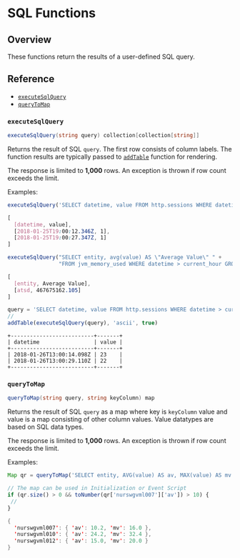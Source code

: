 # SQL Functions

## Overview

These functions return the results of a user-defined SQL query.

## Reference

* [`executeSqlQuery`](#executesqlquery)
* [`queryToMap`](#querytomap)

### `executeSqlQuery`

```csharp
executeSqlQuery(string query) collection[collection[string]]
```

Returns the result of SQL `query`. The first row consists of column labels. The function results are typically passed to [`addTable`](./functions-table.md) function for rendering.

The response is limited to **1,000** rows. An exception is thrown if row count exceeds the limit.

Examples:

```javascript
executeSqlQuery('SELECT datetime, value FROM http.sessions WHERE datetime > current_hour LIMIT 2')
```

```css
[
  [datetime, value],
  [2018-01-25T19:00:12.346Z, 1],
  [2018-01-25T19:00:27.347Z, 1]
]
```

```javascript
executeSqlQuery("SELECT entity, avg(value) AS \"Average Value\" " +
                "FROM jvm_memory_used WHERE datetime > current_hour GROUP BY entity")
```

```css
[
  [entity, Average Value],
  [atsd, 467675162.105]
]
```

```javascript
query = 'SELECT datetime, value FROM http.sessions WHERE datetime > current_hour LIMIT 2'
//
addTable(executeSqlQuery(query), 'ascii', true)
```

```ls
+--------------------------+-------+
| datetime                 | value |
+--------------------------+-------+
| 2018-01-26T13:00:14.098Z | 23    |
| 2018-01-26T13:00:29.110Z | 22    |
+--------------------------+-------+
```

### `queryToMap`

```csharp
queryToMap(string query, string keyColumn) map
```

Returns the result of SQL `query` as a map where key is `keyColumn` value and value is a map consisting of other column values. Value datatypes are based on SQL data types.

The response is limited to **1,000** rows. An exception is thrown if row count exceeds the limit.

Examples:

```javascript
Map qr = queryToMap('SELECT entity, AVG(value) AS av, MAX(value) AS mv FROM cpu_busy WHERE datetime > current_hour GROUP BY entity');

// The map can be used in Initialization or Event Script
if (qr.size() > 0 && toNumber(qr['nurswgvml007']['av']) > 10) {
 //
}
```

```java
{
  'nurswgvml007': { 'av': 10.2, 'mv': 16.0 },
  'nurswgvml010': { 'av': 24.2, 'mv': 32.4 },
  'nurswgvml012': { 'av': 15.0, 'mv': 20.0 }
}
```

